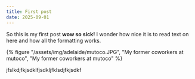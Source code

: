 ```yaml
---
title: First post
date: 2025-09-01
---
```

So this is my first post **wow so sick!** I wonder how nice it is to read text on here and how all the formatting works.

{% figure "/assets/img/adelaide/mutoco.JPG", "My former coworkers at mutoco", "My former coworkers at mutoco" %}

jfslkdjfkjsdklfjsdkljfklsdjfkjsdkf